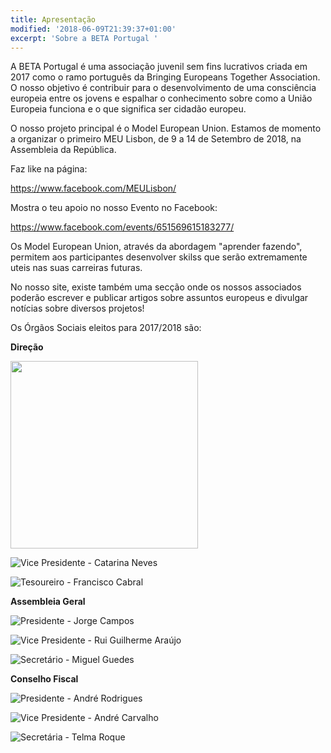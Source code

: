 ```yaml
---
title: Apresentação
modified: '2018-06-09T21:39:37+01:00'
excerpt: 'Sobre a BETA Portugal '
---
```

A BETA Portugal é uma associação juvenil sem fins lucrativos criada em 2017 como o ramo português da Bringing Europeans Together Association. O nosso objetivo é contribuir para o desenvolvimento de uma consciência europeia entre os jovens e espalhar o conhecimento sobre como a União Europeia funciona e o que significa ser cidadão europeu.

O nosso projeto principal é o Model European Union.  Estamos de momento a organizar o primeiro MEU Lisbon, de 9 a 14 de Setembro de 2018, na Assembleia da República.

Faz like na página:

https://www.facebook.com/MEULisbon/



Mostra o teu apoio no nosso Evento no Facebook:


https://www.facebook.com/events/651569615183277/

Os Model European Union, através da abordagem "aprender fazendo", permitem aos participantes desenvolver skilss que serão extremamente uteis nas suas carreiras futuras.

No nosso site, existe também uma secção onde os nossos associados poderão escrever e publicar artigos sobre assuntos europeus e divulgar notícias sobre diversos projetos!

Os Órgãos Sociais eleitos para 2017/2018 são:

**Direção**

<img src = "assets/images/1.png" width="300"> 

![Vice Presidente - Catarina Neves](/assets/images/2.png)

![Tesoureiro - Francisco Cabral](/assets/images/3.png)

**Assembleia Geral**

![Presidente - Jorge Campos](/assets/images/4.png)

![Vice Presidente - Rui Guilherme Araújo](/assets/images/5.png)

![Secretário - Miguel Guedes](/assets/images/6.png)

**Conselho Fiscal**

![Presidente - André Rodrigues](/assets/images/7.png)

![Vice Presidente - André Carvalho](/assets/images/8.png)

![Secretária - Telma Roque](/assets/images/9.png)
